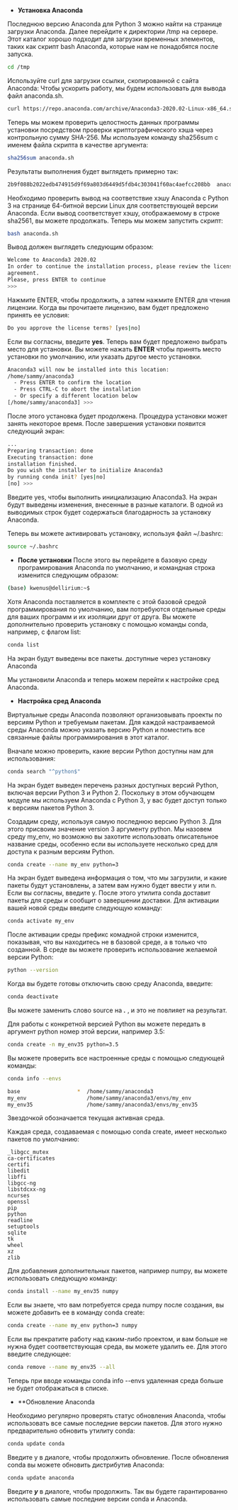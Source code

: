 - **Установка Anaconda**

Последнюю версию Anaconda для Python 3 можно найти на странице загрузки Anaconda.
Далее перейдите к директории /tmp на сервере. Этот каталог хорошо подходит для загрузки временных элементов, таких как скрипт bash Anaconda, которые нам не понадобятся после запуска.
```bash 
cd /tmp
```
Используйте curl для загрузки ссылки, скопированной с сайта Anaconda: Чтобы ускорить работу, мы будем использовать для вывода файл anaconda.sh.
``` bash
curl https://repo.anaconda.com/archive/Anaconda3-2020.02-Linux-x86_64.sh --output anaconda.sh
```
Теперь мы можем проверить целостность данных программы установки посредством проверки криптографического хэша через контрольную сумму SHA-256. Мы используем команду sha256sum с именем файла скрипта в качестве аргумента:
```bash
sha256sum anaconda.sh
```
Результаты выполнения будет выглядеть примерно так:
```bash
2b9f088b2022edb474915d9f69a803d6449d5fdb4c303041f60ac4aefcc208bb  anaconda.sh
```
Необходимо проверить вывод на соответствие хэшу Anaconda с Python 3 на странице 64-битной версии Linux для соответствующей версии Anaconda. Если вывод соответствует хэшу, отображаемому в строке sha2561, вы можете продолжать.
Теперь мы можем запустить скрипт:
```bash
bash anaconda.sh
```
Вывод должен выглядеть следующим образом:
```bash
Welcome to Anaconda3 2020.02
In order to continue the installation process, please review the license
agreement.
Please, press ENTER to continue
>>>
```
Нажмите ENTER, чтобы продолжить, а затем нажмите ENTER для чтения лицензии. Когда вы прочитаете лицензию, вам будет предложено принять ее условия:
```bash
Do you approve the license terms? [yes|no]
```
Если вы согласны, введите **yes**.
Теперь вам будет предложено выбрать место для установки. Вы можете нажать **ENTER** чтобы принять место установки по умолчанию, или указать другое место установки.
```bash
Anaconda3 will now be installed into this location:
/home/sammy/anaconda3
  - Press ENTER to confirm the location
  - Press CTRL-C to abort the installation
  - Or specify a different location below
[/home/sammy/anaconda3] >>>
```
После этого установка будет продолжена. Процедура установки может занять некоторое время.
После завершения установки появится следующий экран:
```bash
...
Preparing transaction: done
Executing transaction: done
installation finished.
Do you wish the installer to initialize Anaconda3
by running conda init? [yes|no]
[no] >>>
```
Введите yes, чтобы выполнить инициализацию Anaconda3. На экран будут выведены изменения, внесенные в разные каталоги. В одной из выводимых строк будет содержаться благодарность за установку Anaconda.

Теперь вы можете активировать установку, используя файл ~/.bashrc:
```bash
source ~/.bashrc
```
- **После установки**
После этого вы перейдете в базовую среду програмирования Anaconda по умолчанию, и командная строка изменится следующим образом:
```bash
(base) kwenus@dellirium:~$
```
Хотя Anaconda поставляется в комплекте с этой базовой средой программирования по умолчанию, вам потребуются отдельные среды для ваших программ и их изоляции друг от друга.
Вы можете дополнительно проверить установку с помощью команды conda, например, с флагом list:
```bash
conda list
```
На экран будут выведены все пакеты. доступные через установку Anaconda

Мы установили Anaconda и теперь можем перейти к настройке сред Anaconda.

- **Настройка сред Anaconda**

Виртуальные среды Anaconda позволяют организовывать проекты по версиям Python и требуемым пакетам. Для каждой настраиваемой среды Anaconda можно указать версию Python и поместить все связанные файлы программирования в этот каталог.

Вначале можно проверить, какие версии Python доступны нам для использования:
```bash
conda search "^python$"
```
На экран будет выведен перечень разных доступных версий Python, включая версии Python 3 и Python 2. Поскольку в этом обучающем модуле мы используем Anaconda с Python 3, у вас будет доступ только к версиям пакетов Python 3.

Создадим среду, используя самую последнюю версию Python 3. Для этого присвоим значение version 3 аргументу python. Мы назовем среду my_env, но возможно вы захотите использовать описательное название среды, особенно если вы используете несколько сред для доступа к разным версиям Python.
```bash
conda create --name my_env python=3
```
На экран будет выведена информация о том, что мы загрузили, и какие пакеты будут установлены, а затем вам нужно будет ввести y или n. Если вы согласны, введите y.
После этого утилита conda доставит пакеты для среды и сообщит о завершении доставки.
Для активации вашей новой среды введите следующую команду:
```bash
conda activate my_env
```
После активации среды префикс комадной строки изменится, показывая, что вы находитесь не в базовой среде, а в только что созданной.
В среде вы можете проверить использование желаемой версии Python:
```bash
python --version
```
Когда вы будете готовы отключить свою среду Anaconda, введите:
```bash
conda deactivate
```
Вы можете заменить слово source на  ***.*** , и это не повлияет на результат.

Для работы с конкретной версией Python вы можете передать в аргумент python номер этой версии, например 3.5:
```bash
conda create -n my_env35 python=3.5
```
Вы можете проверить все настроенные среды с помощью следующей команды:
```bash
conda info --envs

base                  *  /home/sammy/anaconda3
my_env                   /home/sammy/anaconda3/envs/my_env
my_env35                 /home/sammy/anaconda3/envs/my_env35
```
Звездочкой обозначается текущая активная среда.

Каждая среда, создаваемая с помощью conda create, имеет несколько пакетов по умолчанию:

    _libgcc_mutex
    ca-certificates
    certifi
    libedit
    libffi
    libgcc-ng
    libstdcxx-ng
    ncurses
    openssl
    pip
    python
    readline
    setuptools
    sqlite
    tk
    wheel
    xz
    zlib

Для добавления дополнительных пакетов, например numpy, вы можете использовать следующую команду:
```bash
conda install --name my_env35 numpy
```
Если вы знаете, что вам потребуется среда numpy после создания, вы можете добавить ее в команду conda create:
```bash
conda create --name my_env python=3 numpy
```
Если вы прекратите работу над каким-либо проектом, и вам больше не нужна будет соответствующая среда, вы можете удалить ее. Для этого введите следующее:
```bash
conda remove --name my_env35 --all
```
Теперь при вводе команды conda info --envs удаленная среда больше не будет отображаться в списке.

- **Обновление Anaconda

Необходимо регулярно проверять статус обновления Anaconda, чтобы использовать все самые последние версии пакетов.
Для этого нужно предварительно обновить утилиту conda:
```bash
conda update conda
```
Введите y в диалоге, чтобы продолжить обновление.
После обновления conda вы можете обновить дистрибутив Anaconda:
```bash
conda update anaconda
```
Введите ***y*** в диалоге, чтобы продолжить.
Так вы будете гарантированно использовать самые последние версии conda и Anaconda.